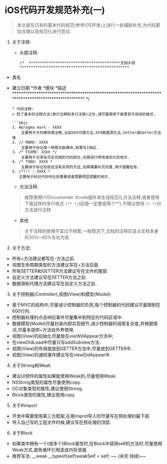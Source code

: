 # iOS代码开发规范补充(一)
> 本文是在已有的基本代码规范(参考iOS开发)上进行一些辅助补充,为代码更加合理以及规范化进行尝试.

1. 关于注释:
   * 头部注释:
   
     ```Objc
     /*  *****************************************文档头部************************************************** 类名* 建立日期*作者*模块*描述***************************************************************************************************** */
     
     ``` 
   * 代码注释:
     > 除了基本的注释方法(单行注释和多行注释)之外,请尽量使用下面更易于阅读的格式.
     
     ```Objc
     1. #pragma mark - XXXX
         主要用于大的模块类注释,比如XXX代理方法,XXX数据源方法,Setter或Getter方法等
     2. // MARK: XXXX 
         主要用于标记某一特殊功能模块,效果与1相近.
     3. /* FIXME: XXXX */
         主要用于记录未完全完成的代码部分,后期进行修改或优化的地方.
     4. /* TODO: XXXX *
         主要用于标记目前还没有实现的方法,后期需要补充完善,用于提醒任务.
     5. /*!!! : XXXX *
        主要用于标记代码中比较重要或者需要明显提醒的地方.
     ```
   
   * 方法注释:
    > 推荐使用VVDocumenter Xcode插件来生成规范化方法注释,或者使用下面这样的多行格式 `/** */`(前面一定要是两个**),不建议使用 `/* */`对方法进行注释.
    
   * 其他
   > 关于注释的使用不宜过于频繁,一般情况下,文档的注释应该占文档本身的30%~40%左右为宜.
   
2. 关于方法:
  * 所有+方法建议都写在-方法之前.
  * 视图生命周期类型的方法建议写在+方法后面
  * 所有SETTER和GETTER方法建议写在文件的尾部
  * 自定义方法建议写在SETTER方法之前.
  * 数据源和代理方法建议写在自定义方法之前.
3. 关于控制器(Controller),视图(View)和模型(Model):
  * 基于MVC的结构中,尽量减少控制器的负担,每个控制器的代码建议尽量限制在600行内.
  * 控制器处理的点击响应事件尽量集中到特定的代码区域中.
  * 数据模型(Model)尽量封装内部实现细节,减少控制器的调用复杂度,并根据情况,尽量多提供+方法给外界使用.
  * 视图(View)的初始化尽量放在viwWillAppear方法中;
  * 在viewDidLoad中尽量只写addSubview方法.
  * 视图(View)的布局能放到GETTER方法中,尽量放到GETTER中.
  * 视图(View)的通知事件建议写在viewDidAppear中.
4. 关于Strong和Weak
  * 建议UI控件的属性如果能使用Weak的,尽量使用Weak.
  * NSString类型的属性尽量使用copy.
  * OC对象类型的属性,建议使用Strong.
  * Block类型的属性,建议使用copy.
5. 关于#import
  * 开发中需要使用第三方框架,在用improt导入时尽量写在预处理的最下部.
  * 导入自己写的工程文件时候,建议写在预处理的顶部.
6. 关于Block
  * 如果类中拥有一个(或多个)Block属性时,在Block中调用self的方法时,尽量使用Weak方式,避免循环引用造成内存泄漏.
  * 推荐写法: __weak __typeof(self)weakSelf = self;
  \~~ (未完 待续)\~~


   
   
